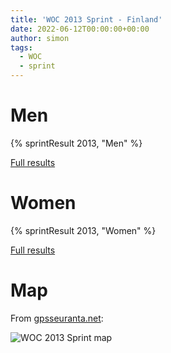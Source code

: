 ```yaml
---
title: 'WOC 2013 Sprint - Finland'
date: 2022-06-12T00:00:00+00:00
author: simon
tags:
  - WOC
  - sprint
---
```


<!--more-->

# Men

{% sprintResult 2013, "Men" %}

[Full results](https://www.maprunner.co.uk/wocdb/woc/2013/men/sprint)

# Women

{% sprintResult 2013, "Women" %}

[Full results](https://www.maprunner.co.uk/wocdb/woc/2013/women/sprint)

# Map

From [gpsseuranta.net](http://www.tulospalvelu.fi/gps/20130808_sprint_m/):

<img id="map-image" src="/images/sprints/WOC2013-M.jpg" alt="WOC 2013 Sprint map">
